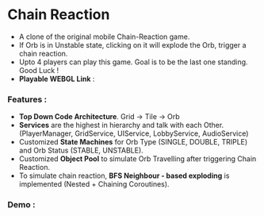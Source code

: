 # Chain Reaction
- A clone of the original mobile Chain-Reaction game.
- If Orb is in Unstable state, clicking on it will explode the Orb, trigger a chain reaction.
- Upto 4 players can play this game. Goal is to be the last one standing. Good Luck !
- **Playable WEBGL Link** :


### Features :
- **Top Down Code Architecture**. Grid -> Tile -> Orb
- **Services** are the highest in hierarchy and talk with each Other. (PlayerManager, GridService, UIService, LobbyService, AudioService)
- Customized **State Machines** for Orb Type (SINGLE, DOUBLE, TRIPLE) and Orb Status (STABLE, UNSTABLE).
- Customized **Object Pool** to simulate Orb Travelling after triggering Chain Reaction.
- To simulate chain reaction, **BFS Neighbour - based exploding** is implemented (Nested + Chaining Coroutines).


### Demo :
